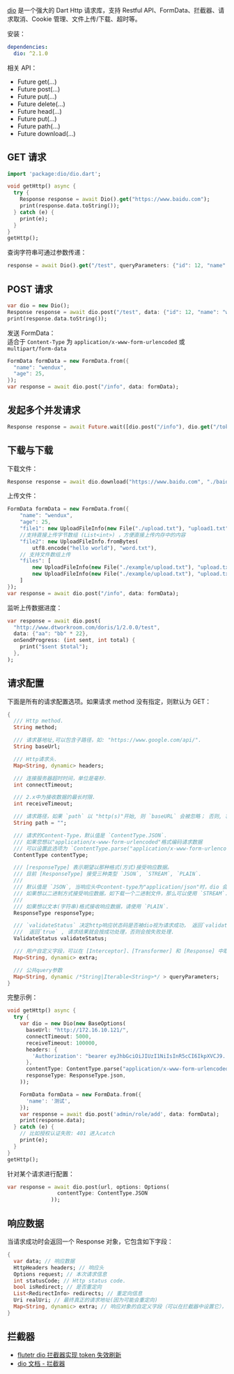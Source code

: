 [dio](https://pub.dev/packages/dio) 是一个强大的 Dart Http 请求库，支持 Restful API、FormData、拦截器、请求取消、Cookie 管理、文件上传/下载、超时等。

安装：
```yaml
dependencies:
  dio: ^2.1.0
```

相关 API：

- Future get(...)
- Future post(...)
- Future put(...)
- Future delete(...)
- Future head(...)
- Future put(...)
- Future path(...)
- Future download(...)

<a name="6e9c3987"></a>
## GET 请求
```dart
import 'package:dio/dio.dart';

void getHttp() async {
  try {
    Response response = await Dio().get("https://www.baidu.com");
    print(response.data.toString());
  } catch (e) {
    print(e);
  }
}
getHttp();
```

查询字符串可通过参数传递：
```dart
response = await Dio().get("/test", queryParameters: {"id": 12, "name": "wendu"});
```

<a name="b091ff52"></a>
## POST 请求
```dart
var dio = new Dio();
Response response = await dio.post("/test", data: {"id": 12, "name": "wendu"});
print(response.data.toString());
```

发送 FormData：<br />适合于 `Content-Type` 为 `application/x-www-form-urlencoded` 或 `multipart/form-data`
```dart
FormData formData = new FormData.from({
  "name": "wendux",
  "age": 25,
});
var response = await dio.post("/info", data: formData);
```

<a name="f7232c15"></a>
## 发起多个并发请求
```dart
Response response = await Future.wait([dio.post("/info"), dio.get("/token")]);
```

<a name="e7fd6f3f"></a>
## 下载与下载
下载文件：
```dart
Response response = await dio.download("https://www.baidu.com", "./baidu.html");
```

上传文件：
```dart
FormData formData = new FormData.from({
    "name": "wendux",
    "age": 25,
    "file1": new UploadFileInfo(new File("./upload.txt"), "upload1.txt"),
    //支持直接上传字节数组 (List<int>) ，方便直接上传内存中的内容
    "file2": new UploadFileInfo.fromBytes(
        utf8.encode("hello world"), "word.txt"),
    // 支持文件数组上传
    "files": [
        new UploadFileInfo(new File("./example/upload.txt"), "upload.txt"),
        new UploadFileInfo(new File("./example/upload.txt"), "upload.txt")
    ]
});
var response = await dio.post("/info", data: formData);
```

监听上传数据进度：
```dart
var response = await dio.post(
  "http://www.dtworkroom.com/doris/1/2.0.0/test",
  data: {"aa": "bb" * 22},
  onSendProgress: (int sent, int total) {
    print("$sent $total");
  },
);
```

<a name="e2bbec61"></a>
## 请求配置
下面是所有的请求配置选项。如果请求 method 没有指定，则默认为 GET：
```dart
{
  /// Http method.
  String method;

  /// 请求基地址,可以包含子路径，如: "https://www.google.com/api/".
  String baseUrl;

  /// Http请求头.
  Map<String, dynamic> headers;

  /// 连接服务器超时时间，单位是毫秒.
  int connectTimeout;

  /// 2.x中为接收数据的最长时限.
  int receiveTimeout;

  /// 请求路径，如果 `path` 以 "http(s)"开始, 则 `baseURL` 会被忽略； 否则, 将会和baseUrl拼接出完整的的url.
  String path = "";

  /// 请求的Content-Type，默认值是 `ContentType.JSON`.
  /// 如果您想以"application/x-www-form-urlencoded"格式编码请求数据
  /// 可以设置此选项为 `ContentType.parse("application/x-www-form-urlencoded")`,  这样Dio就会自动编码请求体.
  ContentType contentType;

  /// [responseType] 表示期望以那种格式(方式)接受响应数据。
  /// 目前 [ResponseType] 接受三种类型 `JSON`, `STREAM`, `PLAIN`.
  ///
  /// 默认值是 `JSON`, 当响应头中content-type为"application/json"时，dio 会自动将响应内容转化为json对象。
  /// 如果想以二进制方式接受响应数据，如下载一个二进制文件，那么可以使用 `STREAM`.
  ///
  /// 如果想以文本(字符串)格式接收响应数据，请使用 `PLAIN`.
  ResponseType responseType;

  /// `validateStatus` 决定http响应状态码是否被dio视为请求成功， 返回`validateStatus`
  ///  返回`true` , 请求结果就会按成功处理，否则会按失败处理.
  ValidateStatus validateStatus;

  /// 用户自定义字段，可以在 [Interceptor]、[Transformer] 和 [Response] 中取到.
  Map<String, dynamic> extra;

  /// 公共query参数
  Map<String, dynamic /*String|Iterable<String>*/ > queryParameters;
}
```

完整示例：
```dart
void getHttp() async {
  try {
    var dio = new Dio(new BaseOptions(
      baseUrl: "http://172.16.10.121/",
      connectTimeout: 5000,
      receiveTimeout: 100000,
      headers: {
        'Authorization': "bearer eyJhbGciOiJIUzI1NiIsInR5cCI6IkpXVCJ9...",
      },
      contentType: ContentType.parse("application/x-www-form-urlencoded"),
      responseType: ResponseType.json,
    ));

    FormData formData = new FormData.from({
      'name': '测试',
    });
    var response = await dio.post('admin/role/add', data: formData);
    print(response.data);
  } catch (e) {
    // 比如授权认证失败: 401 进入catch
    print(e);
  }
}
getHttp();
```

针对某个请求进行配置：
```dart
var response = await dio.post(url, options: Options(
                contentType: ContentType.JSON
              ));
```

<a name="aa6070a7"></a>
## 响应数据
当请求成功时会返回一个 Response 对象，它包含如下字段：
```dart
{
  var data; // 响应数据
  HttpHeaders headers; // 响应头
  Options request; // 本次请求信息
  int statusCode; // Http status code.
  bool isRedirect; // 是否重定向
  List<RedirectInfo> redirects; // 重定向信息
  Uri realUri; // 最终真正的请求地址(因为可能会重定向)
  Map<String, dynamic> extra; // 响应对象的自定义字段（可以在拦截器中设置它），调用方可以在`then`中获取.
}
```

<a name="f7ae864d"></a>
## 拦截器

- [flutetr dio 拦截器实现 token 失效刷新](https://www.jianshu.com/p/217a968dbc80)
- [dio 文档 - 拦截器](https://github.com/flutterchina/dio/blob/master/README-ZH.md#%E6%8B%A6%E6%88%AA%E5%99%A8)
